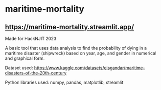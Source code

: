 # maritime-mortality
## https://maritime-mortality.streamlit.app/

 Made for HackNJIT 2023

 A basic tool that uses data analysis to find the probability of dying in a maritime disaster (shipwreck) based on year, age, and gender in numerical and graphical form.

 Dataset used: https://www.kaggle.com/datasets/eisgandar/maritime-disasters-of-the-20th-century

 Python libraries used: numpy, pandas, matplotlib, streamlit